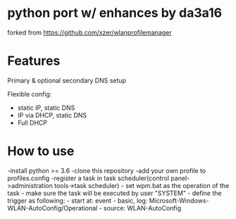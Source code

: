 # python port w/ enhances by da3a16
forked from https://github.com/xzer/wlanprofilemanager

# Features

Primary & optional secondary DNS setup

Flexible config:
- static IP, static DNS
- IP via DHCP, static DNS
- Full DHCP

# How to use

-install python >= 3.6
-clone this repository
-add your own profile to profiles.config
-register a task in task scheduler(control panel->administration tools->task scheduler)
    - set wpm.bat as the operation of the task
    - make sure the task will be executed by user "SYSTEM"
    - define the trigger as following:
        - start at: event
        - basic, log: Microsoft-Windows-WLAN-AutoConfig/Operational
        - source: WLAN-AutoConfig